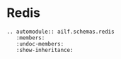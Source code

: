 # Redis

```{eval-rst}
.. automodule:: ailf.schemas.redis
   :members:
   :undoc-members:
   :show-inheritance:
```
